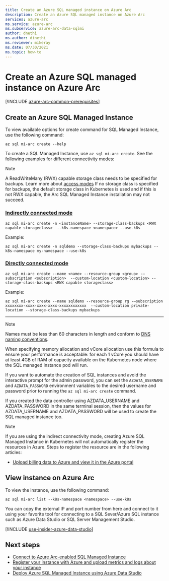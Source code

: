 ```yaml
---
title: Create an Azure SQL managed instance on Azure Arc
description: Create an Azure SQL managed instance on Azure Arc
services: azure-arc
ms.service: azure-arc
ms.subservice: azure-arc-data-sqlmi
author: dnethi
ms.author: dinethi
ms.reviewer: mikeray
ms.date: 07/30/2021
ms.topic: how-to
---
```


# Create an Azure SQL managed instance on Azure Arc

[!INCLUDE [azure-arc-common-prerequisites](../../../includes/azure-arc-common-prerequisites.md)]


## Create an Azure SQL Managed Instance

To view available options for create command for SQL Managed Instance, use the following command:
```azurecli
az sql mi-arc create --help
```

To create a SQL Managed Instance, use `az sql mi-arc create`. See the following examples for different connectivity modes:

> [!NOTE]
>  A ReadWriteMany (RWX) capable storage class needs to be specified for backups. Learn more about [access modes](https://kubernetes.io/docs/concepts/storage/persistent-volumes/#access-modes)
If no storage class is specified for backups, the default storage class in Kubernetes is used and if this is not RWX capable, the Arc SQL Managed Instance installation may not succeed.



### [Indirectly connected mode](#tab/indirectly-connected-mode)

```azurecli
az sql mi-arc create -n <instanceName> --storage-class-backups <RWX capable storageclass>  --k8s-namespace <namespace> --use-k8s
```

Example:

```azurecli
az sql mi-arc create -n sqldemo --storage-class-backups mybackups --k8s-namespace my-namespace --use-k8s
```

### [Directly connected mode](#tab/directly-connected-mode)

```azurecli
az sql mi-arc create --name <name> --resource-group <group> -–subscription <subscription>  --custom-location <custom-location> --storage-class-backups <RWX capable storageclass>
```

Example:

```azurecli
az sql mi-arc create --name sqldemo --resource-group rg -–subscription xxxxxxxx-xxxx-xxxx-xxxx-xxxxxxxxxxxx  --custom-location private-location --storage-class-backups mybackups
```

---



> [!NOTE]
>  Names must be less than 60 characters in length and conform to [DNS naming conventions](https://kubernetes.io/docs/concepts/overview/working-with-objects/names/#rfc-1035-label-names). 
>
>  When specifying memory allocation and vCore allocation use this formula to ensure your performance is acceptable: for each 1 vCore you should have at least 4GB of RAM of capacity available on the Kubernetes node where the SQL managed instance pod will run.
>
>  If you want to automate the creation of SQL instances and avoid the interactive prompt for the admin password, you can set the `AZDATA_USERNAME` and `AZDATA_PASSWORD` environment variables to the desired username and password prior to running the `az sql mi-arc create` command.
> 
>  If you created the data controller using AZDATA_USERNAME and AZDATA_PASSWORD in the same terminal session, then the values for AZDATA_USERNAME and AZDATA_PASSWORD will be used to create the SQL managed instance too.

> [!NOTE]
> If you are using the indirect connectivity mode, creating Azure SQL Managed Instance in Kubernetes will not automatically register the resources in Azure. Steps to register the resource are in the following articles: 
> - [Upload billing data to Azure and view it in the Azure portal](view-billing-data-in-azure.md) 


## View instance on Azure Arc

To view the instance, use the following command:

```azurecli
az sql mi-arc list --k8s-namespace <namespace> --use-k8s
```

You can copy the external IP and port number from here and connect to it using your favorite tool for connecting to a SQL Sever/Azure SQL instance such as Azure Data Studio or SQL Server Management Studio.

[!INCLUDE [use-insider-azure-data-studio](includes/use-insider-azure-data-studio.md)]

## Next steps
- [Connect to Azure Arc-enabled SQL Managed Instance](connect-managed-instance.md)
- [Register your instance with Azure and upload metrics and logs about your instance](upload-metrics-and-logs-to-azure-monitor.md)
- [Deploy Azure SQL Managed Instance using Azure Data Studio](create-sql-managed-instance-azure-data-studio.md)
